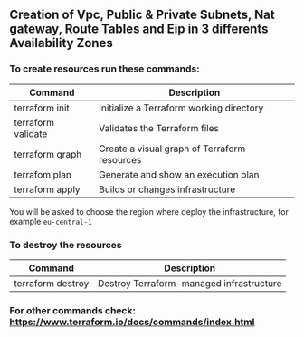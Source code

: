 ## Creation of Vpc, Public & Private Subnets, Nat gateway, Route Tables and Eip in 3 differents Availability Zones

### To create resources run these commands:

| Command  			 | Description 									|
|--------------------|----------------------------------------------|
| terraform init 	 | Initialize a Terraform working directory		|
| terraform validate | Validates the Terraform files 				|
| terraform graph 	 | Create a visual graph of Terraform resources |
| terrafom plan		 | Generate and show an execution plan 			|
| terraform apply 	 | Builds or changes infrastructure 			|
	
You will be asked to choose the region where deploy the infrastructure, for example ``eu-central-1``

### To destroy the resources

| Command 			| Description							   |
|-------------------|------------------------------------------|
| terraform destroy | Destroy Terraform-managed infrastructure |

### For other commands check: https://www.terraform.io/docs/commands/index.html